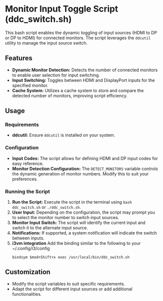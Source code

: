 # Monitor Input Toggle Script (ddc_switch.sh)

This bash script enables the dynamic toggling of input sources (HDMI to DP or DP to HDMI) for connected monitors. The script leverages the `ddcutil` utility to manage the input source switch.

## Features

- **Dynamic Monitor Detection:** Detects the number of connected monitors to enable user selection for input switching.
- **Input Switching:** Toggles between HDMI and DisplayPort inputs for the specified monitor.
- **Cache System:** Utilizes a cache system to store and compare the detected number of monitors, improving script efficiency.

## Usage

### Requirements

- **ddcutil:** Ensure `ddcutil` is installed on your system.

### Configuration

- **Input Codes:** The script allows for defining HDMI and DP input codes for easy reference.
- **Monitor Detection Configuration:** The `DETECT_MONITORS` variable controls the dynamic generation of monitor numbers. Modify this to suit your preferences.

### Running the Script

1. **Run the Script:** Execute the script in the terminal using `bash ddc_switch.sh` or `./ddc_switch.sh`.
2. **User Input:** Depending on the configuration, the script may prompt you to select the monitor number to switch input sources.
3. **Monitor Input Switch:** The script will identify the current input and switch it to the alternate input source.
4. **Notifications:** If supported, a system notification will indicate the switch between inputs.
5. **i3vm integration** Add the binding similar to the following to your ~/.config/i3/config
   ```
   bindsym $mod+Shift+x exec /usr/local/bin/ddc_switch.sh
   ```

## Customization

- Modify the script variables to suit specific requirements.
- Adapt the script for different input sources or add additional functionalities.

